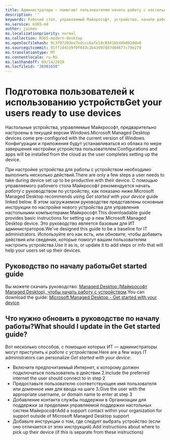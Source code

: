 ```yaml
---
title: Администраторы — помогают пользователям начать работу с настольным устройством, управляемым Майкрософт
description: ''
keywords: Рабочий стол, управляемый Майкрософт, устройство, начало работы, Microsoft 365
ms.service: m365-md
author: jaimeo
ms.localizationpriority: normal
ms.collection: M365-modern-desktop
ms.openlocfilehash: 9c3f07293ee7edccc6afe18c0341b5d4b0920de0
ms.sourcegitcommit: 91ff1d4339f0f043c2b43997d87d84677c79e279
ms.translationtype: MT
ms.contentlocale: ru-RU
ms.lasthandoff: 09/14/2019
ms.locfileid: "36981650"
---
```

# <a name="get-your-users-ready-to-use-devices"></a><span data-ttu-id="030e7-103">Подготовка пользователей к использованию устройств</span><span class="sxs-lookup"><span data-stu-id="030e7-103">Get your users ready to use devices</span></span>

<span data-ttu-id="030e7-104">Настольные устройства, управляемые Майкрософт, предварительно настроены в текущей версии Windows.</span><span class="sxs-lookup"><span data-stu-id="030e7-104">Microsoft Managed Desktop devices come pre-configured with the current version of Windows.</span></span> <span data-ttu-id="030e7-105">Конфигурации и приложения будут устанавливаться из облака по мере завершения настройки устройства пользователем.</span><span class="sxs-lookup"><span data-stu-id="030e7-105">Configurations and apps will be installed from the cloud as the user completes setting up the device.</span></span> 
 
<span data-ttu-id="030e7-106">При настройке устройства для работы с устройством необходимо выполнить несколько действий.</span><span class="sxs-lookup"><span data-stu-id="030e7-106">There are only a few steps a user needs to take during device set up to be productive with their device.</span></span> <span data-ttu-id="030e7-107">С помощью управляемого рабочего стола Майкрософт рекомендуется начать *работу с* руководством по устройству, как показано ниже.</span><span class="sxs-lookup"><span data-stu-id="030e7-107">Microsoft Managed Desktop recommends using *Get started with your device* guide linked below.</span></span> <span data-ttu-id="030e7-108">В этом загружаемом руководстве представлены основные инструкции по настройке нового устройства для управления настольными компьютерами Майкрософт.</span><span class="sxs-lookup"><span data-stu-id="030e7-108">This downloadable guide provides basic instructions for setting up a new Microsoft Managed Desktop device.</span></span> <span data-ttu-id="030e7-109">Это руководство является базовым для ИТ администраторов.</span><span class="sxs-lookup"><span data-stu-id="030e7-109">We've designed this guide to be a baseline for IT administrators.</span></span> <span data-ttu-id="030e7-110">Используйте его как есть, или обновите, чтобы добавить действия или сведения, которые помогут вашим пользователям настроить устройства.</span><span class="sxs-lookup"><span data-stu-id="030e7-110">Use it as is, or update it to add steps or info that will help your users set up their devices.</span></span> 

## <a name="get-started-guide"></a><span data-ttu-id="030e7-111">Руководство по началу работы</span><span class="sxs-lookup"><span data-stu-id="030e7-111">Get started guide</span></span> 
<span data-ttu-id="030e7-112">Вы можете скачать руководство: [Managed Desktop (Майкрософт Managed Desktop), чтобы начать работу с устройством](https://www.microsoft.com/en-us/download/details.aspx?id=57918).</span><span class="sxs-lookup"><span data-stu-id="030e7-112">You can download the guide: [Microsoft Managed Desktop - Get started with your device](https://www.microsoft.com/en-us/download/details.aspx?id=57918).</span></span>

## <a name="what-should-i-update-in-the-get-started-guide"></a><span data-ttu-id="030e7-113">Что нужно обновить в руководстве по началу работы?</span><span class="sxs-lookup"><span data-stu-id="030e7-113">What should I update in the Get started guide?</span></span>

<span data-ttu-id="030e7-114">Вот несколько способов, с помощью которых ИТ — администраторы могут приступить к *работе с устройством*.</span><span class="sxs-lookup"><span data-stu-id="030e7-114">Here are a few ways IT administrators can personalize *Get started with your device*:</span></span>
- <span data-ttu-id="030e7-115">Включите предпочитаемый Интернет, к которому должен подключаться пользователь в действии 2.</span><span class="sxs-lookup"><span data-stu-id="030e7-115">Include the preferred internet the user should connect to in step 2</span></span>
- <span data-ttu-id="030e7-116">Предоставьте пользователю соответствующее имя пользователя или доменное имя для ввода на шаге 3.</span><span class="sxs-lookup"><span data-stu-id="030e7-116">Give the user with the appropriate username, or domain name to enter at step 3</span></span>
- <span data-ttu-id="030e7-117">Добавление контакта службы поддержки в Организации для поддержки за пределами управляемой поддержки настольных систем Майкрософт</span><span class="sxs-lookup"><span data-stu-id="030e7-117">Add a support contact within your organization for support outside of Microsoft Managed Desktop support</span></span>
- <span data-ttu-id="030e7-118">Добавьте инструкции о том, где следует выбрать устройство (если оно отличается от этих инструкций).</span><span class="sxs-lookup"><span data-stu-id="030e7-118">Add instructions about where to pick up their device (if this is separate from these instructions)</span></span>
